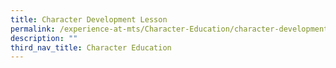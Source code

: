 ```yaml
---
title: Character Development Lesson
permalink: /experience-at-mts/Character-Education/character-development-lesson
description: ""
third_nav_title: Character Education
---
```

